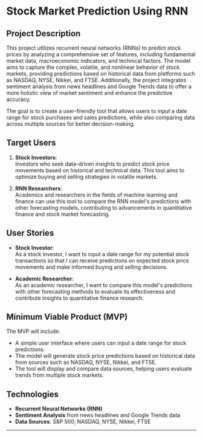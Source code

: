 # Stock Market Prediction Using RNN

## Project Description

This project utilizes recurrent neural networks (RNNs) to predict stock prices by analyzing a comprehensive set of features, including fundamental market data, macroeconomic indicators, and technical factors. The model aims to capture the complex, volatile, and nonlinear behavior of stock markets, providing predictions based on historical data from platforms such as NASDAQ, NYSE, Nikkei, and FTSE. Additionally, the project integrates sentiment analysis from news headlines and Google Trends data to offer a more holistic view of market sentiment and enhance the predictive accuracy.

The goal is to create a user-friendly tool that allows users to input a date range for stock purchases and sales predictions, while also comparing data across multiple sources for better decision-making.

## Target Users

1. **Stock Investors**:  
   Investors who seek data-driven insights to predict stock price movements based on historical and technical data. This tool aims to optimize buying and selling strategies in volatile markets.

2. **RNN Researchers**:  
   Academics and researchers in the fields of machine learning and finance can use this tool to compare the RNN model's predictions with other forecasting models, contributing to advancements in quantitative finance and stock market forecasting.

## User Stories

- **Stock Investor**:  
  As a stock investor, I want to input a date range for my potential stock transactions so that I can receive predictions on expected stock price movements and make informed buying and selling decisions.

- **Academic Researcher**:  
  As an academic researcher, I want to compare this model's predictions with other forecasting methods to evaluate its effectiveness and contribute insights to quantitative finance research.

## Minimum Viable Product (MVP)

The MVP will include:

- A simple user interface where users can input a date range for stock predictions.
- The model will generate stock price predictions based on historical data from sources such as NASDAQ, NYSE, Nikkei, and FTSE.
- The tool will display and compare data sources, helping users evaluate trends from multiple stock markets.

## Technologies

- **Recurrent Neural Networks (RNN)**
- **Sentiment Analysis** from news headlines and Google Trends data
- **Data Sources**: S&P 500, NASDAQ, NYSE, Nikkei, FTSE

---

